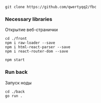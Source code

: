     git clone https://github.com/qwertyqq2/fbc

### Necessary libraries

Открытие веб-странички

    cd ./front
    npm i raw-loader --save
    npm i html-react-parser --save
    npm i react-router-dom --save
    
    npm start

### Run back

Запуск ноды

    cd ./back
    go run .
